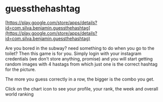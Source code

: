 # guessthehashtag
[https://play.google.com/store/apps/details?id=com.silva.benjamin.guessthehashtag](https://play.google.com/store/apps/details?id=com.silva.benjamin.guessthehashtag)

Are you bored in the subway? need something to do when you go to the toilet? Then this game is for you.
Simply login with your instagram credentials (we don't store anything, promise) and you will start getting random images with 4 hastags from which just one is the correct hashtag for the picture.

The more you guess correctly in a row, the bigger is the combo you get.

Click on the chart icon to see your profile, your rank, the week and overall world ranking
